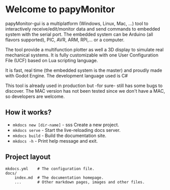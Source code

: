 # Welcome to papyMonitor

papyMonitor-gui is a multiplatform (Windows, Linux, Mac, ...) tool to interactively receive/edit/monitor data and send commands to embedded system with the serial port. The embedded system can be Arduino (all flavors supported), PIC, AVR, ARM, RPI,... or a computer.

The tool provide a multifunction plotter as well a 3D display to simulate real mechanical systems. It is fully customizable with one User Configuration File (UCF) based on Lua scripting language.

It is fast, real time (the embedded system is the master) and proudly made with Godot Engine. The development language used is C#

This tool is already used in production but -for sure- still has some bugs to discover. The MAC version has not been tested since we don't have a MAC, so developers are welcome.

## How it works?

* `mkdocs new [dir-name]` - sss Create a new project.
* `mkdocs serve` - Start the live-reloading docs server.
* `mkdocs build` - Build the documentation site.
* `mkdocs -h` - Print help message and exit.

## Project layout

    mkdocs.yml    # The configuration file.
    docs/
        index.md  # The documentation homepage.
        ...       # Other markdown pages, images and other files.
